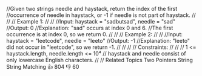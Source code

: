 //Given two strings needle and haystack, return the index of the first 
//occurrence of needle in haystack, or -1 if needle is not part of haystack. 
//
// 
// Example 1: 
//
// 
//Input: haystack = "sadbutsad", needle = "sad"
//Output: 0
//Explanation: "sad" occurs at index 0 and 6.
//The first occurrence is at index 0, so we return 0.
// 
//
// Example 2: 
//
// 
//Input: haystack = "leetcode", needle = "leeto"
//Output: -1
//Explanation: "leeto" did not occur in "leetcode", so we return -1.
// 
//
// 
// Constraints: 
//
// 
// 1 <= haystack.length, needle.length <= 10⁴ 
// haystack and needle consist of only lowercase English characters. 
// 
// Related Topics Two Pointers String String Matching 👍 804 👎 60
